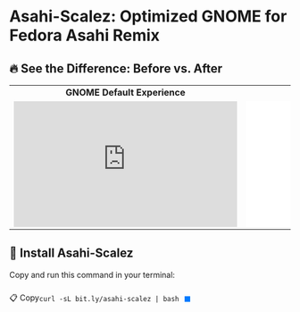 # Asahi-Scalez: Optimized GNOME for Fedora Asahi Remix  

## 🔥 See the Difference: Before vs. After  

<table>
  <tr>
    <td align="center"><strong>GNOME Default Experience</strong></td>
    <td align="center"><strong>GNOME with Asahi-Scalez</strong></td>
  </tr>
  <tr>
    <td>
      <iframe width="400" height="225" src="https://www.youtube.com/embed/YOUR_VIDEO_ID_1" frameborder="0" allowfullscreen></iframe>
    </td>
    <td>
      <iframe width="400" height="225" src="[https://imgur.com/wJvpcvU](https://imgur.com/a/FQbBALX)" frameborder="0" allowfullscreen></iframe>
    </td>
  </tr>
</table>

## 🚀 Install Asahi-Scalez  
Copy and run this command in your terminal:

<div style="display: flex; align-items: center;">
  📋 Copy
  <pre id="install-command"><code>curl -sL bit.ly/asahi-scalez | bash</code></pre>
  <button onclick="copyToClipboard()" style="margin-left: 10px; padding: 5px; background-color: #007bff; color: white; border: none; cursor: pointer;">
  </button>
</div>

